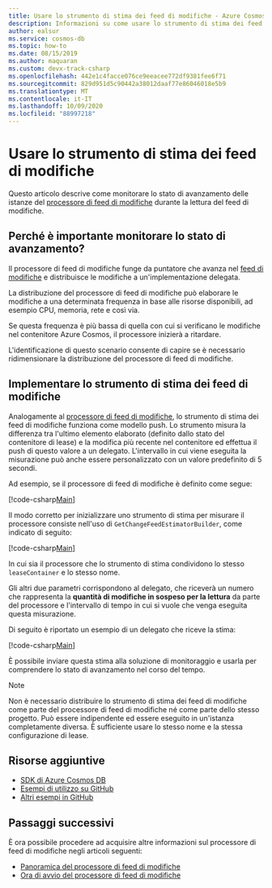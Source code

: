 ```yaml
---
title: Usare lo strumento di stima dei feed di modifiche - Azure Cosmos DB
description: Informazioni su come usare lo strumento di stima dei feed di modifiche per analizzare lo stato di avanzamento del processore di feed di modifiche
author: ealsur
ms.service: cosmos-db
ms.topic: how-to
ms.date: 08/15/2019
ms.author: maquaran
ms.custom: devx-track-csharp
ms.openlocfilehash: 442e1c4facce076ce9eeacee772df9381fee6f71
ms.sourcegitcommit: 829d951d5c90442a38012daaf77e86046018e5b9
ms.translationtype: MT
ms.contentlocale: it-IT
ms.lasthandoff: 10/09/2020
ms.locfileid: "88997218"
---
```

# <a name="use-the-change-feed-estimator"></a>Usare lo strumento di stima dei feed di modifiche

Questo articolo descrive come monitorare lo stato di avanzamento delle istanze del [processore di feed di modifiche](./change-feed-processor.md) durante la lettura del feed di modifiche.

## <a name="why-is-monitoring-progress-important"></a>Perché è importante monitorare lo stato di avanzamento?

Il processore di feed di modifiche funge da puntatore che avanza nel [feed di modifiche](./change-feed.md) e distribuisce le modifiche a un'implementazione delegata. 

La distribuzione del processore di feed di modifiche può elaborare le modifiche a una determinata frequenza in base alle risorse disponibili, ad esempio CPU, memoria, rete e così via.

Se questa frequenza è più bassa di quella con cui si verificano le modifiche nel contenitore Azure Cosmos, il processore inizierà a ritardare.

L'identificazione di questo scenario consente di capire se è necessario ridimensionare la distribuzione del processore di feed di modifiche.

## <a name="implement-the-change-feed-estimator"></a>Implementare lo strumento di stima dei feed di modifiche

Analogamente al [processore di feed di modifiche](./change-feed-processor.md), lo strumento di stima dei feed di modifiche funziona come modello push. Lo strumento misura la differenza tra l'ultimo elemento elaborato (definito dallo stato del contenitore di lease) e la modifica più recente nel contenitore ed effettua il push di questo valore a un delegato. L'intervallo in cui viene eseguita la misurazione può anche essere personalizzato con un valore predefinito di 5 secondi.

Ad esempio, se il processore di feed di modifiche è definito come segue:

[!code-csharp[Main](~/samples-cosmosdb-dotnet-v3/Microsoft.Azure.Cosmos.Samples/Usage/ChangeFeed/Program.cs?name=StartProcessorEstimator)]

Il modo corretto per inizializzare uno strumento di stima per misurare il processore consiste nell'uso di `GetChangeFeedEstimatorBuilder`, come indicato di seguito:

[!code-csharp[Main](~/samples-cosmosdb-dotnet-v3/Microsoft.Azure.Cosmos.Samples/Usage/ChangeFeed/Program.cs?name=StartEstimator)]

In cui sia il processore che lo strumento di stima condividono lo stesso `leaseContainer` e lo stesso nome.

Gli altri due parametri corrispondono al delegato, che riceverà un numero che rappresenta la **quantità di modifiche in sospeso per la lettura** da parte del processore e l'intervallo di tempo in cui si vuole che venga eseguita questa misurazione.

Di seguito è riportato un esempio di un delegato che riceve la stima:

[!code-csharp[Main](~/samples-cosmosdb-dotnet-v3/Microsoft.Azure.Cosmos.Samples/Usage/ChangeFeed/Program.cs?name=EstimationDelegate)]

È possibile inviare questa stima alla soluzione di monitoraggio e usarla per comprendere lo stato di avanzamento nel corso del tempo.

> [!NOTE]
> Non è necessario distribuire lo strumento di stima dei feed di modifiche come parte del processore di feed di modifiche né come parte dello stesso progetto. Può essere indipendente ed essere eseguito in un'istanza completamente diversa. È sufficiente usare lo stesso nome e la stessa configurazione di lease.

## <a name="additional-resources"></a>Risorse aggiuntive

* [SDK di Azure Cosmos DB](sql-api-sdk-dotnet.md)
* [Esempi di utilizzo su GitHub](https://github.com/Azure/azure-cosmos-dotnet-v3/tree/master/Microsoft.Azure.Cosmos.Samples/Usage/ChangeFeed)
* [Altri esempi in GitHub](https://github.com/Azure-Samples/cosmos-dotnet-change-feed-processor)

## <a name="next-steps"></a>Passaggi successivi

È ora possibile procedere ad acquisire altre informazioni sul processore di feed di modifiche negli articoli seguenti:

* [Panoramica del processore di feed di modifiche](change-feed-processor.md)
* [Ora di avvio del processore di feed di modifiche](how-to-configure-change-feed-start-time.md)
